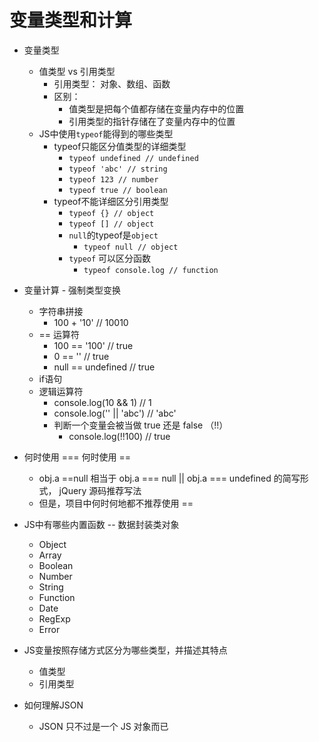 # 变量类型和计算

* 变量类型

	* 值类型 vs 引用类型		
		* 引用类型： 对象、数组、函数
		* 区别：
			* 值类型是把每个值都存储在变量内存中的位置
			* 引用类型的指针存储在了变量内存中的位置
	* JS中使用`typeof`能得到的哪些类型
		* typeof只能区分值类型的详细类型
			* `typeof undefined // undefined`
			* `typeof 'abc' // string`
			* `typeof 123 // number`
			* `typeof true // boolean`
		* typeof不能详细区分引用类型
			* `typeof {} // object`
			* `typeof [] // object`
			* `null`的typeof是`object`
				* `typeof null // object`
			* `typeof` 可以区分函数
				* `typeof console.log // function`
* 变量计算 - 强制类型变换
	* 字符串拼接
		* 100 + '10' // 10010
	* == 运算符
		* 100 == '100'  // true
		* 0 == '' // true
		* null == undefined // true
	* if语句
	* 逻辑运算符
		* console.log(10 && 1)  // 1
		* console.log('' || 'abc') // 'abc'
		* 判断一个变量会被当做 true 还是 false （!!）
			* console.log(!!100) // true
* 何时使用 === 何时使用 ==
	* obj.a ==null 相当于 obj.a === null || obj.a === undefined 的简写形式， jQuery 源码推荐写法
	* 但是，项目中何时何地都不推荐使用 ==
* JS中有哪些内置函数 -- 数据封装类对象
	* Object
	* Array
	* Boolean
	* Number
	* String
	* Function
	* Date
	* RegExp
	* Error

* JS变量按照存储方式区分为哪些类型，并描述其特点
	* 值类型
	* 引用类型
* 如何理解JSON
	* JSON 只不过是一个 JS 对象而已